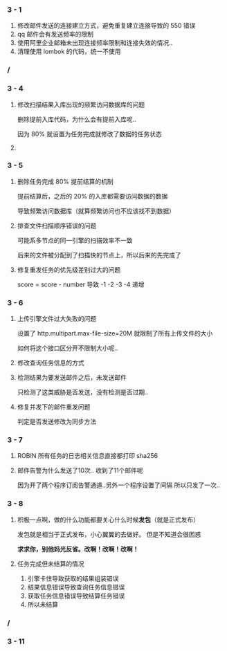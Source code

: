 ### 3 - 1

1. 修改邮件发送的连接建立方式，避免重复建立连接导致的 550 错误
2. qq 邮件会有发送频率的限制
3. 使用阿里企业邮箱未出现连接频率限制和连接失效的情况..
4. 清理使用 lombok 的代码，统一不使用

### /

### 3 - 4

1. 修改扫描结果入库出现的频繁访问数据库的问题

   删除提前入库代码，为什么会有提前入库呢..

   因为 80% 就设置为任务完成就修改了数据的任务状态

2. 

### 3 - 5

1. 删除任务完成 80% 提前结算的机制

   提前结算后，之后的 20% 的入库都需要访问数据的数据

   导致频繁访问数据库（就算频繁访问也不应该找不到数据）

2. 排查文件扫描顺序错误的问题

   可能系多节点的同一引擎的扫描效率不一致

   后来的文件被分配到了扫描快的节点上，所以后来的先完成了

3. 修复重发任务的优先级差别过大的问题

   score = score - number 导致 -1 -2 -3 -4 递增

### 3 - 6

1. 上传引擎文件过大失败的问题

   设置了 http.multipart.max-file-size=20M 就限制了所有上传文件的大小

   如何将这个接口区分开不限制大小呢..

2. 修改查询任务信息的方式

3. 检测结果为要发送邮件之后，未发送邮件

   只检测了这类威胁是否发送，没有检测是否过期..

4. 修复并发下的邮件重发问题

   判定是否发送修改为同步方法

### 3 - 7

1. ROBIN 所有任务的日志相关信息直接都打印 sha256

2. 邮件告警为什么发送了10次.. 收到了11个邮件呢

   因为开了两个程序订阅告警通道..另外一个程序设置了间隔 所以只发了一次..

### 3 - 8

1. 积极一点啊，做的什么功能都要关心什么时候**发包**（就是正式发布）

   发包就是相当于正式发布，小心翼翼的去做好。 但是不知道会很困惑

   **求求你，别他妈光反省。改啊！改啊！改啊！**

2. 任务完成但未结算的情况

   1. 引擎卡住导致获取的结果组装错误
   2. 结果信息错误导致查询任务信息错误
   3. 获取任务信息错误导致结算任务错误
   4. 所以未结算

### /

### 3 - 11


